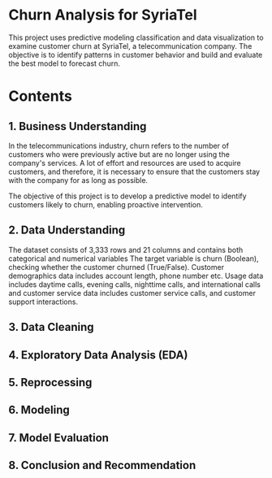 # Churn Analysis for SyriaTel
 
This project uses predictive modeling classification and data visualization to examine customer churn at SyriaTel, a telecommunication company. The objective is to identify patterns in customer behavior and build and evaluate the best model to forecast churn.

# Contents
## 1. Business Understanding
In the telecommunications industry, churn refers to the number of customers who were previously active but are no longer using the company's services. A lot of effort and resources are used to acquire customers, and therefore, it is necessary to ensure that the customers stay with the company for as long as possible.

The objective of this project is to develop a predictive model to identify customers likely to churn, enabling proactive intervention.

## 2. Data Understanding
The dataset consists of 3,333 rows and 21 columns and contains both categorical and numerical variables
The target variable is churn (Boolean), checking whether the customer churned (True/False). Customer demographics data includes account length, phone number etc.
Usage data includes daytime calls, evening calls, nighttime calls, and international calls and customer service data includes customer service calls, and customer support interactions.

## 3. Data Cleaning

## 4. Exploratory Data Analysis (EDA)

## 5. Reprocessing

## 6. Modeling

## 7. Model Evaluation

## 8. Conclusion and Recommendation
